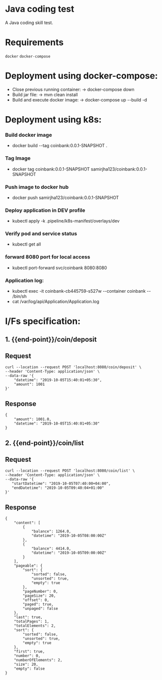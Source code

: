 # Java coding test

A Java coding skill test.

# Requirements

`docker`
`docker-compose`

# Deployment using docker-compose:
* Close previous running container: -> docker-compose down
* Build jar file: -> mvn clean install
* Build and execute docker image: ->  docker-compose up --build -d

# Deployment using k8s:
### Build docker image
* docker build --tag coinbank:0.0.1-SNAPSHOT .
### Tag Image
* docker tag coinbank:0.0.1-SNAPSHOT samirjha123/coinbank:0.0.1-SNAPSHOT
### Push image to docker hub
* docker push samirjha123/coinbank:0.0.1-SNAPSHOT
### Deploy application in DEV profile
* kubectl apply -k .pipeline/k8s-manifest/overlays/dev
### Verify pod and service status
* kubectl get all
### forward 8080 port for local access
* kubectl port-forward svc/coinbank 8080:8080

### Application log:
* kubectl exec -it coinbank-cb445759-s527w --container coinbank -- /bin/sh
* cat /var/log/api/Application/Application.log

# I/Fs specification:
## 1. {{end-point}}/coin/deposit
## Request
``` 
curl --location --request POST 'localhost:8080/coin/deposit' \
--header 'Content-Type: application/json' \
--data-raw '{
    "datetime": "2019-10-05T15:40:01+05:30",
    "amount": 1001
}'
```

## Response
```
{
    "amount": 1001.0,
    "datetime": "2019-10-05T15:40:01+05:30"
}
```
## 2. {{end-point}}/coin/list
## Request
``` 
curl --location --request POST 'localhost:8080/coin/list' \
--header 'Content-Type: application/json' \
--data-raw '{
   "startDatetime": "2019-10-05T07:40:00+04:00",
   "endDatetime": "2019-10-05T09:40:04+01:00"
}'
```

## Response
```
{
    "content": [
        {
            "balance": 1264.0,
            "datetime": "2019-10-05T08:00:00Z"
        },
        {
            "balance": 4414.0,
            "datetime": "2019-10-05T09:00:00Z"
        }
    ],
    "pageable": {
        "sort": {
            "sorted": false,
            "unsorted": true,
            "empty": true
        },
        "pageNumber": 0,
        "pageSize": 20,
        "offset": 0,
        "paged": true,
        "unpaged": false
    },
    "last": true,
    "totalPages": 1,
    "totalElements": 2,
    "sort": {
        "sorted": false,
        "unsorted": true,
        "empty": true
    },
    "first": true,
    "number": 0,
    "numberOfElements": 2,
    "size": 20,
    "empty": false
}
```